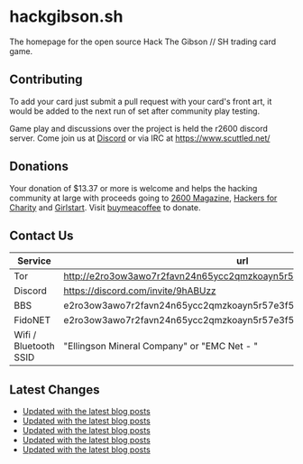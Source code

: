# hackgibson.sh
The homepage for the open source Hack The Gibson // SH trading card game.


## Contributing

To add your card just submit a pull request with your card's front art, it would be added to the next run of set after community play testing.

Game play and discussions over the project is held the r2600 discord server. Come join us at [Discord](https://discord.com/invite/9hABUzz) or via IRC at https://www.scuttled.net/


## Donations

Your donation of $13.37 or more is welcome and helps the hacking community at large with proceeds going to [2600 Magazine](https://2600.com/), [Hackers for Charity](https://hackersforcharity.org) and [Girlstart](https://girlstart.org).  Visit [buymeacoffee](https://www.buymeacoffee.com/hackgibson.sh) to donate.


## Contact Us

Service | url
-|-
Tor | http://e2ro3ow3awo7r2favn24n65ycc2qmzkoayn5r57e3f56nvjwdcgg32ad.onion
Discord | https://discord.com/invite/9hABUzz
BBS | e2ro3ow3awo7r2favn24n65ycc2qmzkoayn5r57e3f56nvjwdcgg32ad.onion:23
FidoNET | e2ro3ow3awo7r2favn24n65ycc2qmzkoayn5r57e3f56nvjwdcgg32ad.onion:24554
Wifi / Bluetooth SSID | "Ellingson Mineral Company" or "EMC Net - <fidonet address>"

## Latest Changes
<!-- BLOG-POST-LIST:START -->
- [Updated with the latest blog posts](https://github.com/DFW2600/hackgibson.sh/commit/e52e69f822a2002a454666c7405b859a6d301abd)
- [Updated with the latest blog posts](https://github.com/DFW2600/hackgibson.sh/commit/a23a1b834c7b0b7d7dd52ae2987307413386d7cb)
- [Updated with the latest blog posts](https://github.com/DFW2600/hackgibson.sh/commit/07aa155b881abea9479d1c5e784b279d5c5399a2)
- [Updated with the latest blog posts](https://github.com/DFW2600/hackgibson.sh/commit/f588b1311eb79ee7de5e50a755b2b3ffdb494346)
- [Updated with the latest blog posts](https://github.com/DFW2600/hackgibson.sh/commit/b006d2d9b8dca323ad8064e854be8f9599cd88ce)
<!-- BLOG-POST-LIST:END -->
